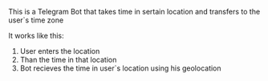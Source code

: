 This is a Telegram Bot that takes time in sertain location and transfers to the user`s time zone

It works like this:
 1. User enters the location
 2. Than the time in that location
 3. Bot recieves the time in user`s location using his geolocation
